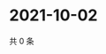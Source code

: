# 2021-10-02

共 0 条

<!-- BEGIN WEIBO -->
<!-- 最后更新时间 Sat Oct 02 2021 17:10:14 GMT+0800 (China Standard Time) -->

<!-- END WEIBO -->
